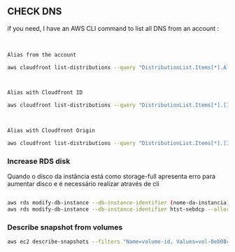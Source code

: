 ## CHECK DNS
if you need, I have an AWS CLI command to list all DNS from an account :

 
```sh
Alias from the account

aws cloudfront list-distributions --query "DistributionList.Items[*].Aliases.Items[*]" --output yaml

 

Alias with Cloudfront ID

aws cloudfront list-distributions --query "DistributionList.Items[*].[Id,Aliases.Items[*]]" --output yaml

 

Alias with Cloudfront Origin

aws cloudfront list-distributions --query "DistributionList.Items[*].[Id,Aliases.Items[*],Origins.Items[*].{id:Id,name:DomainName}]" --output yaml

```


### Increase RDS disk
Quando o disco da instância está como storage-full apresenta erro para aumentar disco e é necessário realizar através de cli

```sh

aws rds modify-db-instance --db-instance-identifier (nome-da-instancia) --allocated-storage (valor em GB) --apply-immediately
aws rds modify-db-instance --db-instance-identifier htst-sebdcp --allocated-storage 10 --apply-immediately
```

### Describe snapshot from volumes
```sh
aws ec2 describe-snapshots --filters "Name=volume-id, Values=vol-0eb08ccc5bc2c9691,vol-0c8e743d6abf333a2,vol-0cbf19f94d5b023b0,vol-065d958fab766fc79,vol-093708e5ffebf435f"
```
